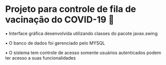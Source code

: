 <h1> Projeto para controle de fila de vacinação do COVID-19  💉 </h1>
<p>▪️ Interface gráfica desenvolvida utilizando classes do pacote javax.swing </p>
<p>▪️ O banco de dados foi gerenciado pelo MYSQL </p>
<p>▪️ O sistema tem controle de acesso somente usuários autenticados podem ter acesso a suas funcionalidades </p>

